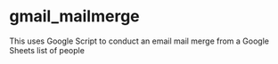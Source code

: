 # gmail_mailmerge
This uses Google Script to conduct an email mail merge from a Google Sheets list of people
